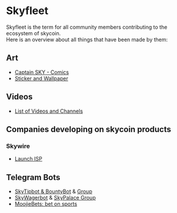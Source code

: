 # Skyfleet

Skyfleet is the term for all community members contributing to the ecosystem of skycoin.<br>
Here is an overview about all things that have been made by them:

## Art

* [Captain SKY - Comics](/skyfleet/captain-sky-comics/)
* [Sticker and Wallpaper](/skyfleet/brand/)

## Videos

* [List of Videos and Channels](/skyfleet/videos/)

## Companies developing on skycoin products

### Skywire

* [Launch ISP](https://mailchi.mp/e50c69388444/launchisp)

## Telegram Bots

*   [SkyTipbot & BountyBot](https://t.me/skytipbot) & [Group](https://t.me/skytipsusertest)
*   [SkyWagerbot](https://t.me/skywagerbot) & [SkyPalace Group](https://t.me/skywagers)
*   [MoojieBets: bet on sports](https://t.me/MoojieBetBot)